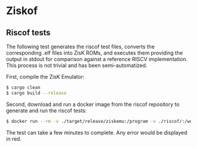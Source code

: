 # Ziskof

## Riscof tests
The following test generates the riscof test files, converts the corresponding .elf files into ZisK ROMs, and executes them providing the output in stdout for comparison against a reference RISCV implementation.  This process is not trivial and has been semi-automatized.

First, compile the ZisK Emulator:

```sh
$ cargo clean
$ cargo build --release
```

Second, download and run a docker image from the riscof repository to generate and run the riscof tests:

```sh
$ docker run --rm -v ./target/release/ziskemu:/program -v ./riscof/:/workspace/output/ -ti  hermeznetwork/ziskof:latest
```

The test can take a few minutes to complete.  Any error would be displayed in red.